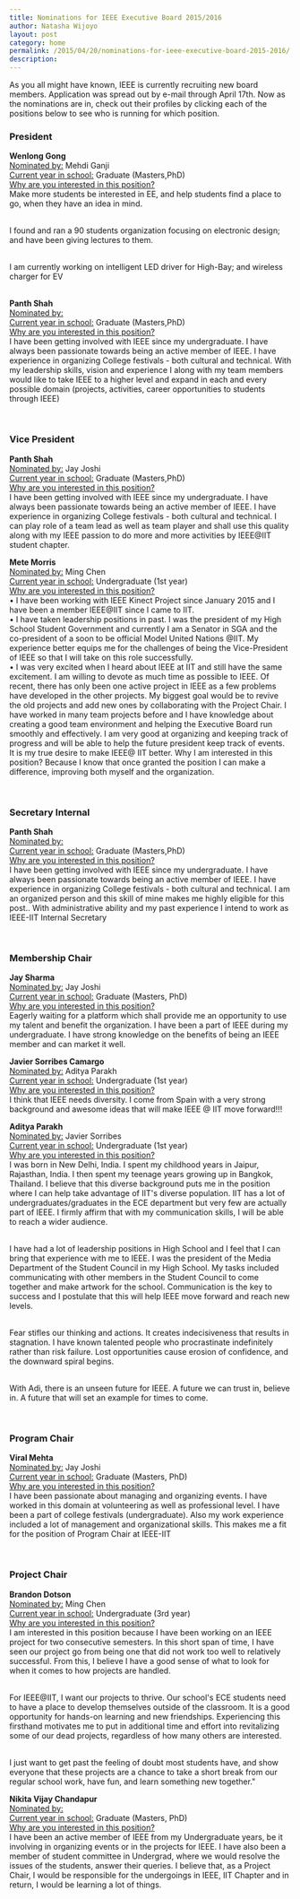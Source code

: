 ```yaml
---
title: Nominations for IEEE Executive Board 2015/2016
author: Natasha Wijoyo
layout: post
category: home
permalink: /2015/04/20/nominations-for-ieee-executive-board-2015-2016/
description:
---
```

As you all might have known, IEEE is currently recruiting new board members. Application was spread out by e-mail through April 17th. Now as the nominations are in, check out their profiles by clicking each of the positions below to see who is running for which position. 

<div onClick="openClose('a1')" style="cursor:hand; cursor:pointer"><h3>President</h3></div>
<div id="a1" class="texter">
<p><b>Wenlong Gong</b></br>
<u>Nominated by:</u> Mehdi Ganji</br>
<u>Current year in school:</u> Graduate (Masters,PhD)</br>
<u>Why are you interested in this position?</u></br>
Make more students be interested in EE, and help students find a place to go, when they have an idea in mind.  </br></br>

I found and ran a 90 students organization focusing on electronic design; and have been giving lectures to them.</br></br>

I am currently working on intelligent LED driver for High-Bay; and wireless charger for EV</br></br>
</p>
<p><b>Panth Shah</b></br>
<u>Nominated by:</u> </br>
<u>Current year in school:</u> Graduate (Masters,PhD)</br>
<u>Why are you interested in this position?</u></br>
I have been getting involved with IEEE since my undergraduate. I have always been passionate towards being an active member of IEEE. I have experience in organizing College festivals - both cultural and technical. With my leadership skills, vision and experience I along with my team members would like to take IEEE to a higher level and expand in each and every possible domain (projects, activities, career opportunities to students through IEEE)
</p>
<br />
</div>

<div onClick="openClose('a2')" style="cursor:hand; cursor:pointer"><h3>Vice President</h3></div>
<div id="a2" class="texter">
<p><b>Panth Shah</b></br>
<u>Nominated by:</u> Jay Joshi</br>
<u>Current year in school:</u> Graduate (Masters,PhD)</br>
<u>Why are you interested in this position?</u></br>
I have been getting involved with IEEE since my undergraduate. I have always been passionate towards being an active member of IEEE. I have experience in organizing College festivals - both cultural and technical. I can play role of a team lead as well as team player and shall use this quality along with my IEEE passion to do more and more activities by IEEE@IIT student chapter.
</p>
<p><b>Mete Morris</b></br>
<u>Nominated by:</u> Ming Chen</br>
<u>Current year in school:</u> Undergraduate (1st year)</br>
<u>Why are you interested in this position?</u></br>
•	I have been working with IEEE Kinect Project since January 2015 and I have been a member IEEE@IIT since I came to IIT.</br>
•	I have taken leadership positions in past. I was the president of my High School Student Government and currently I am a Senator in SGA and the co-president of a soon to be official Model United Nations @IIT. My experience better equips me for the challenges of being the Vice-President of IEEE so that I will take on this role successfully.</br>
•	I was very excited when I heard about IEEE at IIT and still have the same excitement. I am willing to devote as much time as possible to IEEE. Of recent, there has only been one active project in IEEE as a few problems have developed in the other projects. My biggest goal would be to revive the old projects and add new ones by collaborating with the Project Chair. I have worked in many team projects before and I have knowledge about creating a good team environment and helping the Executive Board run smoothly and effectively. I am very good at organizing and keeping track of progress and will be able to help the future president keep track of events. It is my true desire to make IEEE@ IIT better. Why I am interested in this position? Because I know that once granted the position I can make a difference, improving both myself and the organization.
</p>
<br />
</div>

<div onClick="openClose('a3')" style="cursor:hand; cursor:pointer"><h3>Secretary Internal</h3></div>
<div id="a3" class="texter">
<p><b>Panth Shah</b></br>
<u>Nominated by:</u> </br>
<u>Current year in school:</u> Graduate (Masters,PhD)</br>
<u>Why are you interested in this position?</u></br>
I have been getting involved with IEEE since my undergraduate. I have always been passionate towards being an active member of IEEE. I have experience in organizing College festivals - both cultural and technical. I am an organized person and this skill of mine makes me highly eligible for this post.. With administrative ability and my past experience I intend to work as IEEE-IIT Internal Secretary
</p>
<br />
</div>

<div onClick="openClose('a4')" style="cursor:hand; cursor:pointer"><h3>Membership Chair</h3></div>
<div id="a4" class="texter">
<p><b>Jay Sharma</b></br>
<u>Nominated by:</u> Jay Joshi</br>
<u>Current year in school:</u> Graduate (Masters, PhD)</br>
<u>Why are you interested in this position?</u></br>
Eagerly waiting for a platform which shall provide me an opportunity to use my talent and benefit the organization. I have been a part of IEEE during my undergraduate. I have strong knowledge on the benefits of being an IEEE member and can market it well.
</p>
<p><b>Javier Sorribes Camargo</b></br>
<u>Nominated by:</u> Aditya Parakh </br>
<u>Current year in school:</u> Undergraduate (1st year)</br>
<u>Why are you interested in this position?</u></br>
I think that IEEE needs diversity. I come from Spain with a very strong background and awesome ideas that will make IEEE @ IIT move forward!!!
</p>
<p><b>Aditya Parakh</b></br>
<u>Nominated by:</u> Javier Sorribes </br>
<u>Current year in school:</u> Undergraduate (1st year)</br>
<u>Why are you interested in this position?</u></br>
I was born in New Delhi, India. I spent my childhood years in Jaipur, Rajasthan, India. I then spent my teenage years growing up in Bangkok, Thailand. I believe that this diverse background puts me in the position where I can help take advantage of IIT's diverse population. IIT has a lot of undergraduates/graduates in the ECE department but very few are actually part of IEEE. I firmly affirm that with my communication skills, I will be able to reach a wider audience. </br></br>

I have had a lot of leadership positions in High School and I feel that I can bring that experience with me to IEEE. I was the president of the Media Department of the Student Council in my High School. My tasks included communicating with other members in the Student Council to come together and make artwork for the school. Communication is the key to success and I postulate that this will help IEEE move forward and reach new levels. </br></br>

Fear stifles our thinking and actions. It creates indecisiveness that results in stagnation. I have known talented people who procrastinate indefinitely rather than risk failure. Lost opportunities cause erosion of confidence, and the downward spiral begins. </br></br>

With Adi, there is an unseen future for IEEE. A future we can trust in, believe in. A future that will set an example for times to come. 
</p>
<br />
</div>

<div onClick="openClose('a5')" style="cursor:hand; cursor:pointer"><h3>Program Chair</h3></div>
<div id="a5" class="texter">
<p><b>Viral Mehta</b></br>
<u>Nominated by:</u> Jay Joshi </br>
<u>Current year in school:</u> Graduate (Masters, PhD)</br>
<u>Why are you interested in this position?</u></br>
I have been passionate about managing and organizing events. I have worked in this domain at volunteering as well as professional level. I have been a part of college festivals (undergraduate). Also my work experience included a lot of management and organizational skills. This makes me a fit for the position of Program Chair at IEEE-IIT
</p>
<br />
</div>

<div onClick="openClose('a6')" style="cursor:hand; cursor:pointer"><h3>Project Chair</h3></div>
<div id="a6" class="texter">
<p><b>Brandon Dotson</b></br>
<u>Nominated by:</u> Ming Chen </br>
<u>Current year in school:</u> Undergraduate (3rd year)</br>
<u>Why are you interested in this position?</u></br>
I am interested in this position because I have been working on an IEEE project for two consecutive semesters. In this short span of time, I have seen our project go from being one that did not work too well to relatively successful. From this, I believe I have a good sense of what to look for when it comes to how projects are handled.</br></br>

For IEEE@IIT, I want our projects to thrive. Our school's ECE students need to have a place to develop themselves outside of the classroom. It is a good opportunity for hands-on learning and new friendships. Experiencing this firsthand motivates me to put in additional time and effort into revitalizing some of our dead projects, regardless of how many others are interested.</br></br>

I just want to get past the feeling of doubt most students have, and show everyone that these projects are a chance to take a short break from our regular school work, have fun, and learn something new together."
</p>
<p><b>Nikita Vijay Chandapur</b></br>
<u>Nominated by: </u></br> 
<u>Current year in school:</u> Graduate (Masters, PhD)</br>
<u>Why are you interested in this position?</u></br>
I have been an active member of IEEE from my Undergraduate years, be it involving in organizing events or in the projects for IEEE. I have also been a member of student committee in Undergrad, where we would resolve the issues of the students, answer their queries. I believe that, as a Project Chair, I would be responsible for the undergoings in IEEE, IIT Chapter and in return, I would be learning a lot of things.
</p>

<br />
</div>
